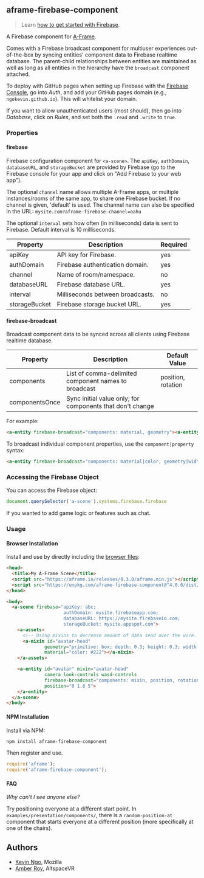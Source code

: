 ## aframe-firebase-component

> Learn [how to get started with Firebase](https://firebase.google.com/docs/web/setup).

A Firebase component for [A-Frame](https://aframe.io).

Comes with a Firebase broadcast component for multiuser experiences
out-of-the-box by syncing entities' component data to Firebase realtime
database. The parent-child relationships between entities are maintained as
well as long as all entities in the hierarchy have the `broadcast` component
attached.

To deploy with GitHub pages when setting up Firebase with the [Firebase
Console](https://firebase.google.com/console/), go into *Auth*, and add your
GitHub pages domain (e.g., `ngokevin.github.io`). This will whitelist your
domain.

If you want to allow unauthenticated users (most should), then go into
*Database*, click on *Rules*, and set both the `.read` and `.write` to `true`.

### Properties

#### firebase

Firebase configuration component for `<a-scene>`.  The `apiKey`, `authDomain`,
`databaseURL`, and `storageBucket` are provided by Firebase (go to the Firebase
console for your app and click on "Add Firebase to your web app").

The optional `channel` name allows multiple A-Frame apps, or multiple
instances/rooms of the same app, to share one Firebase bucket. If no channel is
given, 'default' is used. The channel name can also be specified in the URL:
`mysite.com?aframe-firebase-channel=oahu`

The optional `interval` sets how often (in milliseconds) data is sent to Firebase.
Default interval is 10 milliseconds.

| Property      | Description                     | Required
| --------      | -----------                     | --------
| apiKey        | API key for Firebase.           | yes
| authDomain    | Firebase authentication domain. | yes
| channel       | Name of room/namespace.         | no
| databaseURL   | Firebase database URL.          | yes
| interval      | Milliseconds between broadcasts.| no
| storageBucket | Firebase storage bucket URL.    | yes


#### firebase-broadcast

Broadcast component data to be synced across all clients using Firebase realtime database.

| Property   | Description                                          | Default Value      |
| --------   | -----------                                          | -------------      |
| components | List of comma-delimited component names to broadcast | position, rotation |
| componentsOnce | Sync initial value only; for components that don't change |

For example:

```html
<a-entity firebase-broadcast="components: material, geometry"><a-entity>
```

To broadcast individual component properties, use the `component|property` syntax:

```html
<a-entity firebase-broadcast="components: material|color, geometry|width"><a-entity>
```

### Accessing the Firebase Object

You can access the Firebase object:

```js
document.querySelector('a-scene').systems.firebase.firebase
```

If you wanted to add game logic or features such as chat.

### Usage

#### Browser Installation

Install and use by directly including the [browser files](dist):

```html
<head>
  <title>My A-Frame Scene</title>
  <script src="https://aframe.io/releases/0.3.0/aframe.min.js"></script>
  <script src="https://unpkg.com/aframe-firebase-component@^4.0.0/dist/aframe-firebase-component.min.js"></script>
</head>

<body>
  <a-scene firebase="apiKey: abc;
                     authDomain: mysite.firebaseapp.com;
                     databaseURL: https://mysite.firebaseio.com;
                     storageBucket: mysite.appspot.com">
    <a-assets>
      <!-- Using mixins to decrease amount of data send over the wire. -->
      <a-mixin id="avatar-head"
              geometry="primitive: box; depth: 0.3; height: 0.3; width: 0.3"
              material="color: #222"></a-mixin>
    </a-assets>

    <a-entity id="avatar" mixin="avatar-head"
              camera look-controls wasd-controls
              firebase-broadcast="components: mixin, position, rotation"
              position="0 1.8 5">
    </a-entity>
  </a-scene>
</body>
```

#### NPM Installation

Install via NPM:

```bash
npm install aframe-firebase-component
```

Then register and use.

```js
require('aframe');
require('aframe-firebase-component');
```

#### FAQ

*Why can't I see anyone else?*

Try positioning everyone at a different start point. In
`examples/presentation/components/`, there is a `random-position-at` component
that starts everyone at a different position (more specifically at one of the
chairs).

## Authors

- [Kevin Ngo](https://twitter.com/andgokevin), Mozilla
- [Amber Roy](https://twitter.com/amberroyvr), AltspaceVR
